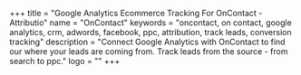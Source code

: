 +++
title = "Google Analytics Ecommerce Tracking For OnContact - Attributio"
name = "OnContact"
keywords = "oncontact, on contact, google analytics, crm, adwords, facebook, ppc, attribution, track leads, conversion tracking"
description = "Connect Google Analytics with OnContact to find our where your leads are coming from. Track leads from the source - from search to ppc."
logo = ""
+++
